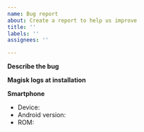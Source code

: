 ```yaml
---
name: Bug report
about: Create a report to help us improve
title: ''
labels: ''
assignees: ''

---
```


**Describe the bug**

**Magisk logs at installation**

**Smartphone**
- Device: 
- Android version:
- ROM:
